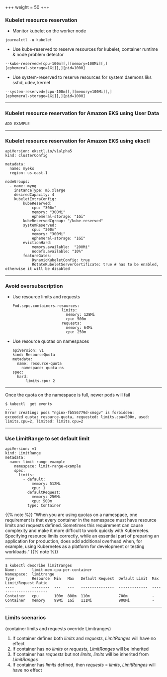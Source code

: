 +++
weight = 50
+++

### Kubelet resource reservation

- Monitor kubelet on the worker node

```
journalctl -u kubelet
```

- Use kube-reserved to reserve resources for kubelet, container runtime & node problem detector

```
--kube-reserved=[cpu-100m][,][memory=100Mi][,]
[ephemeral-storage=1Gi][,][pid=1000]
```

- Use system-reserved to reserve resources for system daemons liks sshd, udev, kernel
```
--system-reserved=[cpu-100m][,][memory=100Mi][,]
[ephemeral-storage=1Gi][,][pid=1000]
```

---

### Kubelet resource reservation for Amazon EKS using User Data

```
ADD EXAMPLE
```

---

### Kubelet resource reservation for Amazon EKS using eksctl

```
apiVersion: eksctl.io/v1alpha5
kind: ClusterConfig

metadata:
  name: myeks
  region: us-east-1

nodeGroups:
  - name: myng
    instanceType: m5.xlarge
    desiredCapacity: 4
    kubeletExtraConfig:
        kubeReserved:
            cpu: "300m"
            memory: "300Mi"
            ephemeral-storage: "1Gi"
        kubeReservedCgroup: "/kube-reserved"
        systemReserved:
            cpu: "300m"
            memory: "300Mi"
            ephemeral-storage: "1Gi"
        evictionHard:
            memory.available:  "200Mi"
            nodefs.available: "10%"
        featureGates:
            DynamicKubeletConfig: true
            RotateKubeletServerCertificate: true # has to be enabled, otherwise it will be disabled
```

---

### Avoid oversubscription

- Use resource limits and requests

    ```
    Pod.sepc.containers.resources: 
                          limits: 
                            memory: 128Mi 
                            cpu: 500m 
                          requests:
                            memory: 64Mi 
                            cpu: 250m
    ```
- Use resource quotas on namespaces
    ```
    apiVersion: v1 
    kind: ResourceQuota 
    metadata: 
      name: resource-quota 
        namespace: quota-ns
    spec: 
      hard: 
          limits.cpu: 2
    ```

---

Once the quota on the namespace is full, newer pods will fail

```
$ kubectl  get events
...
Error creating: pods "nginx-fb556779d-xmsgv" is forbidden: 
exceeded quota: resource-quota, requested: limits.cpu=500m, used: limits.cpu=2, limited: limits.cpu=2
```

---

### Use **LimitRange** to set default limit

```
apiVersion: v1 
kind: LimitRange 
metadata: 
  name: limit-range-example 
    namespace: limit-range-example 
    spec: 
      limits: 
        - default: 
            memory: 512Mi 
            cpu: 1 
          defaultRequest: 
            memory: 256Mi 
            cpu: 500m 
          type: Container
```

{{% note %}}
“When you are using quotas on a namespace, one requirement is that every container in the namespace must have resource limits and requests defined. Sometimes this requirement can cause complexity and make it more difficult to work quickly with Kubernetes. Specifying resource limits correctly, while an essential part of preparing an application for production, does add additional overhead when, for example, using Kubernetes as a platform for development or testing workloads.”
{{% note %}}

---

```
$ kubectl describe limitranges 
Name:       limit-mem-cpu-per-container
Namespace:  limitrange
Type        Resource  Min   Max   Default Request  Default Limit  Max Limit/Request Ratio
----        --------  ---   ---   ---------------  -------------  -----------------------
Container   cpu       100m  800m  110m             700m           -
Container   memory    99Mi  1Gi   111Mi            900Mi          -
```

---

### Limits scenarios 

(container limits and requests override Limitranges)

1. If container defines both *limits* and *requests*, *LimitRanges* will have no effect
2. If container has no *limits* or *requests*, *LimitRanges* will be inherited
3. If container has *requests* but not *limits*, *limits* will be inherited from *LimitRanges*
4. If container has *limits* defined, then *requests* = *limits*, *LimitRanges* will have no effect

